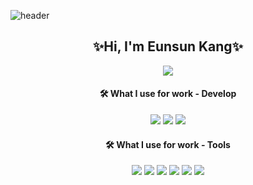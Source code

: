 ![header](https://capsule-render.vercel.app/api?type=Waving&color=timeGradient&height=350&section=header&text=Eunsun%&fontSize=90)

<div align="center">
<h2>✨Hi, I'm Eunsun Kang✨</h2>
</div>

<!-- 방문자 수 -->
<div align="center">
<a href="https://hits.seeyoufarm.com"><img src="https://hits.seeyoufarm.com/api/count/incr/badge.svg?url=https%3A%2F%2Fgithub.com%2Fdobbi030&count_bg=%23FFB5C1&title_bg=%23555555&icon=github.svg&icon_color=%23FFFFFF&title=Today&edge_flat=false"/></a>
</div>

<div align="center">
<h4>🛠 What I use for work - Develop </h4>
<img src="https://img.shields.io/badge/Android-3DDC84?style=flat-square&logo=Android&logoColor=white"/>
<img src="https://img.shields.io/badge/Kotlin-7F52FF?style=flat-square&logo=Kotlin&logoColor=white"/>
<img src="https://img.shields.io/badge/Jetpack_Compose-4285F4?style=flat-square&logo=JetpackCompose&logoColor=white"/>
</div>

<div align="center">
<h4>🛠 What I use for work - Tools </h4>
<img src="https://img.shields.io/badge/Android_Studio-3DDC84?style=flat-square&logo=AndroidStudio&logoColor=white"/>
<img src="https://img.shields.io/badge/Github-181717?style=flat-square&logo=Github&logoColor=white"/>
<img src="https://img.shields.io/badge/GitLab-FC6D26?style=flat-square&logo=GitLab&logoColor=white"/>
<img src="https://img.shields.io/badge/Jira_Software-0052CC?style=flat-square&logo=JiraSoftware&logoColor=white"/>
<img src="https://img.shields.io/badge/Notion-000000?style=flat-square&logo=Notion&logoColor=white"/>
<img src="https://img.shields.io/badge/Slack-4A154B?style=flat-square&logo=Slack&logoColor=white"/>
</div>




<!--
**dobbi030/dobbi030** is a ✨ _special_ ✨ repository because its `README.md` (this file) appears on your GitHub profile.

Here are some ideas to get you started:

- 🔭 I’m currently working on ...
- 🌱 I’m currently learning ...
- 👯 I’m looking to collaborate on ...
- 🤔 I’m looking for help with ...
- 💬 Ask me about ...
- 📫 How to reach me: ...
- 😄 Pronouns: ...
- ⚡ Fun fact: ...
-->
